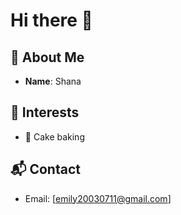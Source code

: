 # Hi there 👋

## 👤 About Me  
- **Name**: Shana  


## 🎯 Interests  
- 🎂 Cake baking

## 📬 Contact  
- Email: [emily20030711@gmail.com]
